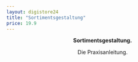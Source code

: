 ```yaml
---
layout: digistore24
title: "Sortimentsgestaltung"
price: 19.9
---
```

<p style="text-align:center;"><strong>Sortimentsgestaltung.</strong></p>
<p style="text-align:center;">Die Praxisanleitung.</p>